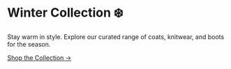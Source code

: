 # Winter Collection ❄️

Stay warm in style. Explore our curated range of coats, knitwear, and boots for the season.

[Shop the Collection →](/winter-collection)
